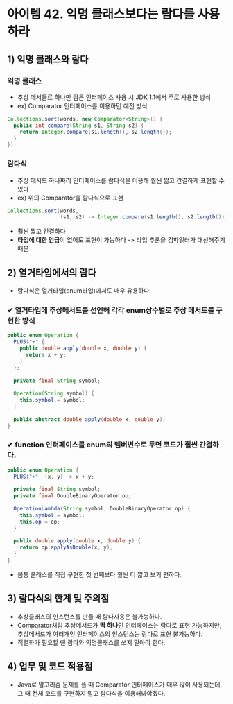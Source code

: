 # 아이템 42. 익명 클래스보다는 람다를 사용하라

## 1) 익명 클래스와 람다
### 익명 클래스
- 추상 메서들르 하나만 담은 인터페이스 사용 시 JDK 1.1에서 주로 사용한 방식
- ex) Comparator 인터페이스를 이용하던 예전 방식

``` java
Collections.sort(words, new Comparator<String>() {
  public int compare(String s1, String s2) {
    return Integer.compare(s1.length(), s2.length());
  }
});  
```

### 람다식
- 추상 메서드 하나짜리 인터페이스를 람다식을 이용해 훨씬 짧고 간결하게 표현할 수 있다
- ex) 위의 Comparator을 람다식으로 표현

``` java
Collections.sort(words,
                 (s1, s2) -> Integer.compare(s1.length(), s2.length()));
```

- 훨씬 짧고 간결하다
- **타입에 대한 언급**이 없어도 표현이 가능하다
  -> 타입 추론을 컴파일러가 대신해주기 때문

## 2) 열거타입에서의 람다
- 람다식은 열거타입(enum타입)에서도 매우 유용하다.
### ✔ 열거타입에 추상메서드를 선언해 각각 enum상수별로 추상 메서드를 구현한 방식
``` java
public enum Operation {
  PLUS("+" {
    public double apply(double x, double y) {
      return x + y;
    }
  };
  
  private final String symbol;
  
  Operation(String symbol) {
    this.symbol = symbol;
  }
  
  public abstract double apply(double x, double y);
}
```

### ✔ function 인터페이스를 enum의 멤버변수로 두면 코드가 훨씬 간결하다.
```java
public enum Operation {
  PLUS("+", (x, y) -> x + y;
  
  private final String symbol;
  private final DoubleBinaryOperator op;
  
  OperationLambda(String symbol, DoubleBinaryOperator op) {
    this.symbol = symbol;
    this.op = op;
  }
  
  public double apply(double x, double y) {
    return op.applyAsDouble(x, y);
  }
}
```
- 몸통 클래스를 직접 구현한 첫 번째보다 훨씬 더 짧고 보기 편하다.

## 3) 람다식의 한계 및 주의점
- 추상클래스의 인스턴스를 만들 때 람다사용은 불가능하다.
- Comparator처럼 추상메서드가 **딱 하나**인 인터페이스는 람다로 표현 가능하지만,
  추상메서드가 여러개인 인터페이스의 인스턴스는 람다로 표현 불가능하다.
- 직렬화가 필요할 땐 람다와 익명클래스를 쓰지 말아야 한다.

## 4) 업무 및 코드 적용점
- Java로 알고리즘 문제를 풀 때 Comparator 인터페이스가 매우 많이 사용되는데, 그 때 전체 코드를 구현하지 말고 람다식을 이용해봐야겠다.
